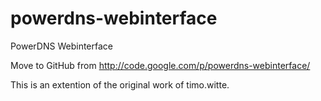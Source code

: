 powerdns-webinterface
=====================

PowerDNS Webinterface 

Move to GitHub from http://code.google.com/p/powerdns-webinterface/

This is an extention of the original work of timo.witte.
